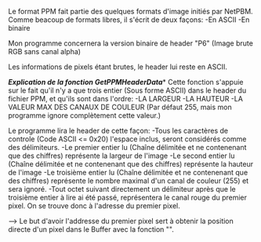 Le format PPM fait partie des quelques formats d'image initiés par NetPBM.
Comme beacoup de formats libres, il s'écrit de deux façons:
	-En ASCII
	-En binaire
	
Mon programme concernera la version binaire de header "P6"
(Image brute RGB sans canal alpha)



Les informations de pixels étant brutes, le header lui reste en ASCII.

*******Explication de la fonction GetPPMHeaderData********
Cette fonction s'appuie sur le fait qu'il n'y a que trois entier (Sous forme ASCII) dans le header du fichier PPM, et qu'ils sont dans l'ordre:
	-LA LARGEUR
	-LA HAUTEUR
	-LA VALEUR MAX DES CANAUX DE COULEUR (Par défaut 255, mais mon programme ignore complètement cette valeur.)

Le programme lira le header de cette façon:
	-Tous les caractères de controle (Code ASCII <= 0x20) l'espace inclus, seront considérés comme des délimiteurs.
	-Le premier entier lu (Chaîne délimitée et ne contenenant que des chiffres) représente la largeur de l'image
	-Le second entier lu (Chaîne délimitée et ne contenenant que des chiffres) représente la hauteur de l'image
	-Le troisième entier lu (Chaîne délimitée et ne contenenant que des chiffres) représente le nombre maximal d'un canal de couleur (255) et sera ignoré.
	-Tout octet suivant directement un délimiteur après que le troisième entier à lire ai été passé, représentera le canal rouge du premier pixel. On se trouve donc à l'adresse du premier pixel.
	
--> Le but d'avoir l'addresse du premier pixel sert à obtenir la position directe d'un pixel dans le Buffer avec la fonction "".